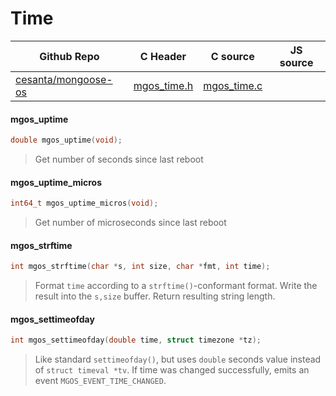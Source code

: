 # Time
| Github Repo | C Header | C source  | JS source |
| ----------- | -------- | --------  | ----------------- |
| [cesanta/mongoose-os](https://github.com/cesanta/mongoose-os) | [mgos_time.h](https://github.com/cesanta/mongoose-os/blob/master/include/mgos_time.h) | [mgos_time.c](https://github.com/cesanta/mongoose-os/blob/master/src/mgos_time.c)  | &nbsp;         |

#### mgos_uptime

```c
double mgos_uptime(void);
```
>  Get number of seconds since last reboot 
#### mgos_uptime_micros

```c
int64_t mgos_uptime_micros(void);
```
>  Get number of microseconds since last reboot 
#### mgos_strftime

```c
int mgos_strftime(char *s, int size, char *fmt, int time);
```
> 
> Format `time` according to a `strftime()`-conformant format.
> Write the result into the `s,size` buffer. Return resulting string length.
>  
#### mgos_settimeofday

```c
int mgos_settimeofday(double time, struct timezone *tz);
```
> 
> Like standard `settimeofday()`, but uses `double` seconds value instead of
> `struct timeval *tv`. If time was changed successfully, emits an event
> `MGOS_EVENT_TIME_CHANGED`.
>  
